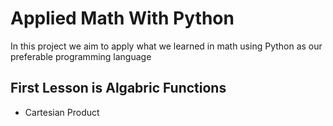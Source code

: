 # Applied Math With Python

In this project we aim to apply what we learned in math using Python as our preferable programming language

## First Lesson is Algabric Functions

- Cartesian Product
